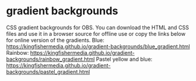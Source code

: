 # gradient backgrounds
 CSS gradient backgrounds for OBS.
You can download the HTML and CSS files and use it in a browser source for offline use or copy the links below for online version of the gradients.
Blue: https://kingfishermedia.github.io/gradient-backgrounds/blue_gradient.html Rainbow: https://kingfishermedia.github.io/gradient-backgrounds/rainbow_gradient.html Pastel yellow and blue: https://kingfishermedia.github.io/gradient-backgrounds/pastel_gradient.html
